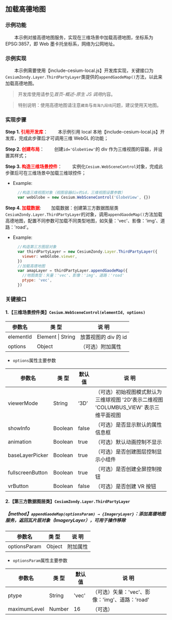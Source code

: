 ## 加载高德地图

### 示例功能

&ensp;&ensp;&ensp;&ensp;本示例对接高德地图服务，实现在三维场景中加载高德地图，坐标系为 EPSG:3857，即 Web 墨卡托坐标系，网络为公网地址。

### 示例实现

&ensp;&ensp;&ensp;&ensp;本示例需要使用【include-cesium-local.js】开发库实现，关键接口为`CesiumZondy.Layer.ThirdPartyLayer`类提供的`appendGaodeMap()`方法，以此来加载高德地图。

> 开发库使用请参见*首页-概述-原生 JS 调用*内容。

> 特别说明：使用高德地图请注意`藏南`与`南海九段线`问题，建议使用天地图。

### 实现步骤

**Step 1. <font color=red>引用开发库</font>**：
&ensp;&ensp;&ensp;&ensp;本示例引用 local 本地【include-cesium-local.js】开发库，完成此步骤后才可调用三维 WebGL 的功能；

**Step 2. <font color=red>创建布局</font>**：
&ensp;&ensp;&ensp;&ensp;创建`id='GlobeView'`的 div 作为三维视图的容器，并设置其样式；

**Step 3. <font color=red>构造三维场景控件</font>**：
&ensp;&ensp;&ensp;&ensp;实例化`Cesium.WebSceneControl`对象，完成此步骤后可在三维场景中加载三维球控件；

- Example:
  ```javascript
    //构造三维视图对象（视图容器div的id，三维视图设置参数）
    var webGlobe = new Cesium.WebSceneControl('GlobeView', {})
  ```

**Step 4. <font color=red>加载数据</font>**:
&ensp;&ensp;&ensp;&ensp;加载数据：创建第三方数据图层类`CesiumZondy.Layer.ThirdPartyLayer`的对象，调用`appendGaodeMap()`方法加载高德地图，配置不同参数可加载不同类型地图，如矢量：'vec'、影像：'img'、道路：'road'。

- Example:
  ```javascript
    //构造第三方图层对象
    var thirdPartyLayer = new CesiumZondy.Layer.ThirdPartyLayer({
      viewer: webGlobe.viewer,
    })
    //加载高德地图
    var amapLayer = thirdPartyLayer.appendGaodeMap({
      //地图类型：矢量：'vec'、影像：'img'、道路：'road'
      ptype: 'vec',
    })
  ```

### 关键接口

#### 1.【三维场景控件类】`Cesium.WebSceneControl(elementId, options)`

| 参数名    | 类 型             | 说 明                |
| --------- | ----------------- | -------------------- |
| elementId | Element \| String | 放置视图的 div 的 id |
| options   | Object            | （可选）附加属性     |

- `options`属性主要参数

| 参数名           | 类 型   | 默认值 | 说 明                                                                                  |
| ---------------- | ------- | ------ | -------------------------------------------------------------------------------------- |
| viewerMode       | String  | ‘3D’   | （可选）初始视图模式默认为三维球视图 '2D'表示二维视图 'COLUMBUS_VIEW' 表示三维平面视图 |
| showInfo         | Boolean | false  | （可选）是否显示默认的属性信息框                                                       |
| animation        | Boolean | true   | （可选）默认动画控制不显示                                                             |
| baseLayerPicker  | Boolean | true   | （可选）是否创建图层控制显示小组件                                                     |
| fullscreenButton | Boolean | true   | （可选）是否创建全屏控制按钮                                                           |
| vrButton         | Boolean | false  | （可选）是否创建 VR 按钮                                                               |

#### 2.【第三方数据图层类】`CesiumZondy.Layer.ThirdPartyLayer`

##### 【method】`appendGaodeMap(optionsParam) → {ImageryLayer}`：添加高德地图服务，返回瓦片层对象（ImageryLayer），可用于操作移除

| 参数名       | 类 型  | 说 明    |
| ------------ | ------ | -------- |
| optionsParam | Object | 附加属性 |

- `optionsParam`属性主要参数

| 参数名       | 类 型  | 默认值 | 说 明                                          |
| ------------ | ------ | ------ | ---------------------------------------------- |
| ptype        | String | 'vec'  | （可选）矢量：'vec'、影像：'img'、道路：'road' |
| maximumLevel | Number | 16     | （可选）                                       |
